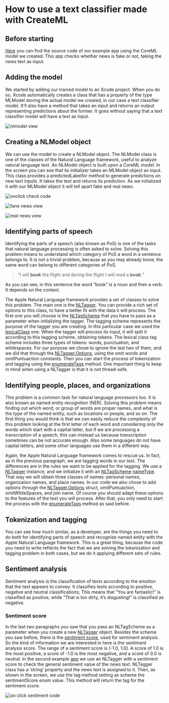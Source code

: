 # How to use a text classifier made with CreateML

## Before starting

[Here](https://github.com/alebar95/Natural-Language-Processing/tree/master/Projects/CheckFakeNews) you can find the source code of our example app using the CoreML model we created. This app checks whether news is fake or not, taking the news text as input.

## Adding the model

We started by adding our trained model to an Xcode project. When you do so, Xcode automatically creates a class that has a property of the type MLModel storing the actual model we created, in our case a text classifier model. It’ll also have a method that takes an input and returns an output representing predictions about the former. It goes without saying that a text classifier model will have a text as input. 

![nlmodel view](/images/news-processed.png)

## Creating a NLModel object

We can use the model to create a NLModel object. The NLModel class is one of the classes of the Natural Language framework, useful to analyze natural language text.  An NLModel
object is built upon a CoreML model. In the screen you can see that its initializer takes an MLModel object as input.
This class provides a  predictedLabelfor method to generate predictions on new text inputs. It takes the text and returns its prediction. As we initialized it with our MLModel object it will tell apart fake and real news.

![onclick check code](/images/news-processed.png)

![fane news view](/images/news-processed.png)

![real news view](/images/news-processed.png)

## Identifying parts of speech

Identifying the parts of a speech (also known as PoS) is one of the tasks that natural language processing is often asked to solve. Solving this problem means to understand which category of PoS a word in a sentence belongs to. It is not a trivial problem, because as you may already know, the same word can belong to different categories of PoS.

>“I will **book** the flight and during the flight I will read a **book**.“

As you can see, in this sentence the word “book” is a noun and then a verb. It depends on the context.

The Apple Natural Language framework provides a set of classes to solve this problem. The main one is the [NLTagger](https://developer.apple.com/documentation/naturallanguage/nltagger?language=swift). You can provide a rich set of options to this class, to have a better fit with the data it will process. The first one you will choose is the [NLTagScheme](https://developer.apple.com/documentation/naturallanguage/nltagscheme) that you have to pass as a parameter when initializing the tagger. The tagging scheme represents the purpose of the tagger you are creating. In this particular case we used the [lexicalClass](https://developer.apple.com/documentation/naturallanguage/nltagscheme/2976610-lexicalclass) one. When the tagger will process its input, it will split it according to this tagging scheme, obtaining tokens. The lexical class tag scheme includes three types of tokens: words, punctuation, and whitespaces. For our purpose we chose to ignore the last two of them, and we did that through the [NLTagger.Options](https://developer.apple.com/documentation/naturallanguage/nltagger/options), using the omit words and omitPuntuaction constants. Then you can start the process of tokenization and tagging using the [enumerateTags](https://developer.apple.com/documentation/naturallanguage/nltagger/3017457-enumeratetags) method. One important thing to keep in mind when using a NLTagger is that it is not thread-safe.

## Identifying people, places, and organizations

This problem is a common task for natural language processors too. It is also known as named entity recognition (NER). Solving this problem means finding out which word, or group of words are proper names, and what is the type of the named entity, such as locations or people, and so on. The first thing you would think is that we can easily reduce the complexity of this problem looking at the first letter of each word and considering only the words which start with a capital letter, but if we are processing a transcription of a speech, this can mislead us because transcription sometimes can be not accurate enough. Also some languages do not have capital letters, and some other languages use them in a different way.

Again, the Apple Natural Language framework comes to rescue us. In fact, as in the previous paragraph, we are tagging words in our text. The differences are in the rules we want to be applied for the tagging. We use a [NLTagger](https://developer.apple.com/documentation/naturallanguage/nltagger?language=swift) instance, and we initialize it with an [NLTagScheme](https://developer.apple.com/documentation/naturallanguage/nltagscheme) [nameType](https://developer.apple.com/documentation/naturallanguage/nltagscheme/2976611-nametype). That way we will obtain three classes of names: personal names, organization names, and place names. In our code we also chose to add options through the [NLTagger.Options](https://developer.apple.com/documentation/naturallanguage/nltagger/options) struct, omitPuntuaction, omitWhiteSpaces, and join name. Of course you should adapt these options to the features of the text you will process. After that, you only need to start the process with the [enumerateTags](https://developer.apple.com/documentation/naturallanguage/nltagger/3017457-enumeratetags) method as said before.

## Tokenization and tagging

You can see how much similar, as a developer, are the things you need to do both for identifying parts of speech and recognize named entity with the Apple Natural Language framework. This is a great thing, because the code you need to write reflects the fact that we are solving the tokenization and tagging problem in both cases, but we do it applying different sets of rules.

## Sentiment analysis

Sentiment analysis is the classification of texts according to the emotion that the text appears to convey. It classifies texts according to positive, negative and neutral classifications;
This means that “You are fantastic!” is classified as positive, while “That is too dirty, it’s disgusting!” is classified as negative.

### Sentiment score

In the last two paragraphs you saw that you pass an NLTagScheme as a parameter when you create a new [NLTagger](https://developer.apple.com/documentation/naturallanguage/nltagger?language=swift) object.  Besides the scheme you saw before, there is the [sentiment score](https://developer.apple.com/documentation/naturallanguage/nltagscheme/3113856-sentimentscore), used for sentiment analysis. So the kind of information we are interested in here is the sentiment analysis score. The range of a sentiment score is [-1.0, 1.0]. A score of 1.0 is the most positive, a score of -1.0 is the most negative, and a score of 0.0 is neutral.
In the second example [app](https://github.com/alebar95/Natural-Language-Processing/tree/master/Projects/CheckFakeNews2) we use an NLTagger with a sentiment score to check the general sentiment value of the news text.
NLTagger class has a ‘string’ property and the news text is assigned to it.
Then, as shown in the screen, we use the tag method setting as scheme the sentimentScore enum value. This method will return the tag for the sentiment score.

![on click sentiment code](/images/news-processed.png)